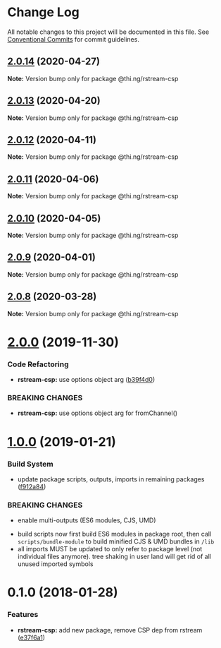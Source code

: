 # Change Log

All notable changes to this project will be documented in this file.
See [Conventional Commits](https://conventionalcommits.org) for commit guidelines.

## [2.0.14](https://github.com/thi-ng/umbrella/compare/@thi.ng/rstream-csp@2.0.13...@thi.ng/rstream-csp@2.0.14) (2020-04-27)

**Note:** Version bump only for package @thi.ng/rstream-csp





## [2.0.13](https://github.com/thi-ng/umbrella/compare/@thi.ng/rstream-csp@2.0.12...@thi.ng/rstream-csp@2.0.13) (2020-04-20)

**Note:** Version bump only for package @thi.ng/rstream-csp





## [2.0.12](https://github.com/thi-ng/umbrella/compare/@thi.ng/rstream-csp@2.0.11...@thi.ng/rstream-csp@2.0.12) (2020-04-11)

**Note:** Version bump only for package @thi.ng/rstream-csp





## [2.0.11](https://github.com/thi-ng/umbrella/compare/@thi.ng/rstream-csp@2.0.10...@thi.ng/rstream-csp@2.0.11) (2020-04-06)

**Note:** Version bump only for package @thi.ng/rstream-csp





## [2.0.10](https://github.com/thi-ng/umbrella/compare/@thi.ng/rstream-csp@2.0.9...@thi.ng/rstream-csp@2.0.10) (2020-04-05)

**Note:** Version bump only for package @thi.ng/rstream-csp





## [2.0.9](https://github.com/thi-ng/umbrella/compare/@thi.ng/rstream-csp@2.0.8...@thi.ng/rstream-csp@2.0.9) (2020-04-01)

**Note:** Version bump only for package @thi.ng/rstream-csp





## [2.0.8](https://github.com/thi-ng/umbrella/compare/@thi.ng/rstream-csp@2.0.7...@thi.ng/rstream-csp@2.0.8) (2020-03-28)

**Note:** Version bump only for package @thi.ng/rstream-csp





# [2.0.0](https://github.com/thi-ng/umbrella/compare/@thi.ng/rstream-csp@1.0.33...@thi.ng/rstream-csp@2.0.0) (2019-11-30)

### Code Refactoring

* **rstream-csp:** use options object arg ([b39f4d0](https://github.com/thi-ng/umbrella/commit/b39f4d023fdb90d5ad095b2e50d76e69c2b50843))

### BREAKING CHANGES

* **rstream-csp:** use options object arg for fromChannel()

# [1.0.0](https://github.com/thi-ng/umbrella/compare/@thi.ng/rstream-csp@0.1.125...@thi.ng/rstream-csp@1.0.0) (2019-01-21)

### Build System

* update package scripts, outputs, imports in remaining packages ([f912a84](https://github.com/thi-ng/umbrella/commit/f912a84))

### BREAKING CHANGES

* enable multi-outputs (ES6 modules, CJS, UMD)

- build scripts now first build ES6 modules in package root, then call
  `scripts/bundle-module` to build minified CJS & UMD bundles in `/lib`
- all imports MUST be updated to only refer to package level
  (not individual files anymore). tree shaking in user land will get rid of
  all unused imported symbols

<a name="0.1.0"></a>
# 0.1.0 (2018-01-28)

### Features

* **rstream-csp:** add new package, remove CSP dep from rstream ([e37f6a1](https://github.com/thi-ng/umbrella/commit/e37f6a1))
